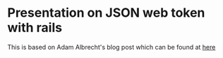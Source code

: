 # Presentation on JSON web token with rails 

This is based on Adam Albrecht's blog post which can be found at [here](http://adamalbrecht.com/2014/12/04/add-json-web-token-authentication-to-your-angular-rails-app/)
